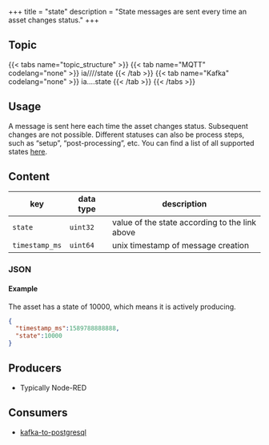 +++
title = "state"
description = "State messages are sent every time an asset changes status."
+++

## Topic

{{< tabs name="topic_structure" >}}
{{< tab name="MQTT" codelang="none" >}}
ia/<customerID>/<location>/<AssetID>/state
{{< /tab >}}
{{< tab name="Kafka" codelang="none" >}}
ia.<customerID>.<location>.<AssetID>.state
{{< /tab >}}
{{< /tabs >}}

## Usage

A message is sent here each time the asset changes status. Subsequent changes are not possible. Different statuses can also be process steps, such as “setup”, “post-processing”, etc. You can find a list of all supported states [here](/docs/architecture/datamodel/states).

## Content

| key            | data type | description                                    |
|----------------|-----------|------------------------------------------------|
| `state`        | `uint32`  | value of the state according to the link above |
| `timestamp_ms` | `uint64`  | unix timestamp of message creation             |



### JSON

#### Example

The asset has a state of 10000, which means it is actively producing.

```json
{
  "timestamp_ms":1589788888888,
  "state":10000
}
```
<!---
#### Schema

```json
{
    "$schema": "http://json-schema.org/draft/2019-09/schema",
    "$id": "https://learn.umh.app/content/docs/architecture/datamodel/messages/scrapCount.json",
    "type": "object",
    "default": {},
    "title": "Root Schema",
    "required": [
        "product_id",
        "time_per_unit_in_seconds"
    ],
    "properties": {
        "product_id": {
          "type": "string",
          "default": "",
          "title": "The product id to be produced"
        },
        "time_per_unit_in_seconds": {
          "type": "number",
          "default": 0.0,
          "minimum": 0,
          "title": "The time it takes to produce one unit of the product"
        }
    },
    "examples": [
        {
            "product_id": "Beilinger 30x15",
            "time_per_unit_in_seconds": "0.2"
        },
        {
            "product_id": "Test product",
            "time_per_unit_in_seconds": "10"
        }
    ]
}
```
-->

## Producers

- Typically Node-RED

## Consumers

- [kafka-to-postgresql](/docs/architecture/microservices/core/kafka-to-postgresql)
